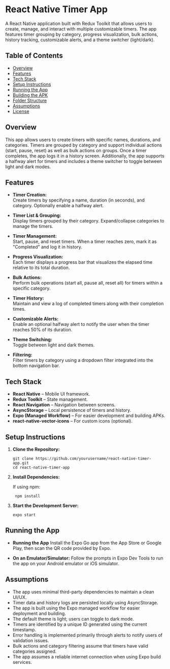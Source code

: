 # React Native Timer App

A React Native application built with Redux Toolkit that allows users to create, manage, and interact with multiple customizable timers. The app features timer grouping by category, progress visualization, bulk actions, history tracking, customizable alerts, and a theme switcher (light/dark).

## Table of Contents

- [Overview](#overview)
- [Features](#features)
- [Tech Stack](#tech-stack)
- [Setup Instructions](#setup-instructions)
- [Running the App](#running-the-app)
- [Building the APK](#building-the-apk)
- [Folder Structure](#folder-structure)
- [Assumptions](#assumptions)
- [License](#license)

## Overview

This app allows users to create timers with specific names, durations, and categories. Timers are grouped by category and support individual actions (start, pause, reset) as well as bulk actions on groups. Once a timer completes, the app logs it in a history screen. Additionally, the app supports a halfway alert for timers and includes a theme switcher to toggle between light and dark modes.

## Features

- **Timer Creation:**  
  Create timers by specifying a name, duration (in seconds), and category. Optionally enable a halfway alert.

- **Timer List & Grouping:**  
  Display timers grouped by their category. Expand/collapse categories to manage the timers.

- **Timer Management:**  
  Start, pause, and reset timers. When a timer reaches zero, mark it as "Completed" and log it in history.

- **Progress Visualization:**  
  Each timer displays a progress bar that visualizes the elapsed time relative to its total duration.

- **Bulk Actions:**  
  Perform bulk operations (start all, pause all, reset all) for timers within a specific category.

- **Timer History:**  
  Maintain and view a log of completed timers along with their completion times.

- **Customizable Alerts:**  
  Enable an optional halfway alert to notify the user when the timer reaches 50% of its duration.

- **Theme Switching:**  
  Toggle between light and dark themes.

- **Filtering:**  
  Filter timers by category using a dropdown filter integrated into the bottom navigation bar.

## Tech Stack

- **React Native** – Mobile UI framework.
- **Redux Toolkit** – State management.
- **React Navigation** – Navigation between screens.
- **AsyncStorage** – Local persistence of timers and history.
- **Expo (Managed Workflow)** – For easier development and building APKs.
- **react-native-vector-icons** – For custom icons (optional).

## Setup Instructions

1. **Clone the Repository:**

   ```
   git clone https://github.com/yourusername/react-native-timer-app.git
   cd react-native-timer-app
   ```

2. **Install Dependencies:**

    If using npm:
   
      ```
       npm install
      ```
    
3. **Start the Development Server:**
        
     ```
     expo start
     ```

## Running the App
- **Running the App**
    Install the Expo Go app from the App Store or Google Play, then scan the QR code provided by Expo.

- **On an Emulator/Simulator:**
    Follow the prompts in Expo Dev Tools to run the app on your Android emulator or iOS simulator.


## Assumptions

- The app uses minimal third-party dependencies to maintain a clean UI/UX.
- Timer data and history logs are persisted locally using AsyncStorage.
- The app is built using the Expo managed workflow for easier deployment and building.
- The default theme is light; users can toggle to dark mode.
- Timers are identified by a unique ID generated using the current timestamp.
- Error handling is implemented primarily through alerts to notify users of validation issues.
- Bulk actions and category filtering assume that timers have valid categories assigned.
- The app assumes a reliable internet connection when using Expo build services.

